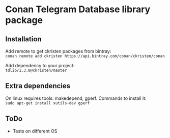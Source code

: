 # Conan Telegram Database library package

## Installation

Add remote to get ckristen packages from bintray:  
`conan remote add ckristen https://api.bintray.com/conan/ckristen/conan`

Add dependency to your project:  
`tdlib/1.3.0@ckristen/master`

## Extra dependencies

On linux requires tools: makedepend, gperf. Commands to install it:  
`sudo apt-get install xutils-dev gperf`

## ToDo

- Tests on different OS
